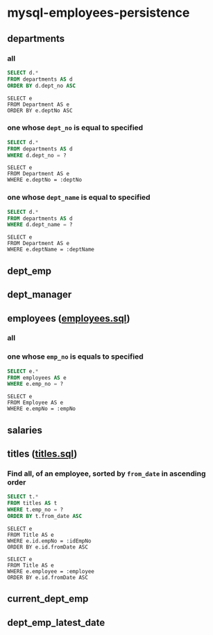 # mysql-employees-persistence

## departments

### all

```sql
SELECT d.*
FROM departments AS d
ORDER BY d.dept_no ASC
```

```jpaql
SELECT e
FROM Department AS e
ORDER BY e.deptNo ASC
```

### one whose `dept_no` is equal to specified

```sql
SELECT d.*
FROM departments AS d
WHERE d.dept_no = ?
```

```jpaql
SELECT e
FROM Department AS e
WHERE e.deptNo = :deptNo
```

### one whose `dept_name` is equal to specified

```sql
SELECT d.*
FROM departments AS d
WHERE d.dept_name = ?
```

```jpaql
SELECT e
FROM Department AS e
WHERE e.deptName = :deptName
```

## dept_emp

## dept_manager

## employees ([employees.sql](src/test/sql/employees.sql))

### all

### one whose `emp_no` is equals to specified

```sql
SELECT e.*
FROM employees AS e
WHERE e.emp_no = ?
```

```jpaql
SELECT e
FROM Employee AS e
WHERE e.empNo = :empNo
```

## salaries

## titles ([titles.sql](src/test/sql/titles.sql))

### Find all, of an employee, sorted by `from_date` in ascending order

```sql
SELECT t.*
FROM titles AS t
WHERE t.emp_no = ?
ORDER BY t.from_date ASC
```

```jpaql
SELECT e
FROM Title AS e
WHERE e.id.empNo = :idEmpNo
ORDER BY e.id.fromDate ASC
```
```jpaql
SELECT e
FROM Title AS e
WHERE e.employee = :employee
ORDER BY e.id.fromDate ASC
```


## current_dept_emp

## dept_emp_latest_date
